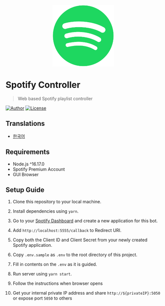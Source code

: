 <p align="center">
   <img src="public/icon.png" width="200px"/>
</p>

# Spotify Controller

> Web based Spotify playlist controller

[![Author](https://img.shields.io/badge/author-RunFridge-green?style=flat)](https://github.com/hwhang0917)
[![License](https://img.shields.io/github/license/RunFridge/film-book)](https://github.com/hwhang0917/spotify-bot/blob/master/LICENSE)

## Translations

- [한국어](docs/README_ko.md)

## Requirements

- Node.js ^16.17.0
- Spotify Premium Account
- GUI Browser

## Setup Guide

1. Clone this repository to your local machine.

2. Install dependencies using `yarn`.

3. Go to your [Spotify Dashboard](https://developer.spotify.com/dashboard/applications) and create a new application for this bot.

4. Add `http://localhost:5555/callback` to Redirect URI.

5. Copy both the Client ID and Client Secret from your newly created Spotify application.

6. Copy `.env.sample` as `.env` to the root directory of this project.

7. Fill in contents on the `.env` as it is guided.

8. Run server using `yarn start`.

9. Follow the instructions when browser opens

10. Get your internal private IP address and share `http://${privateIP}:5050` or expose port `5050` to others
